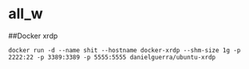 # all_w
##Docker xrdp


    docker run -d --name shit --hostname docker-xrdp --shm-size 1g -p 2222:22 -p 3389:3389 -p 5555:5555 danielguerra/ubuntu-xrdp
